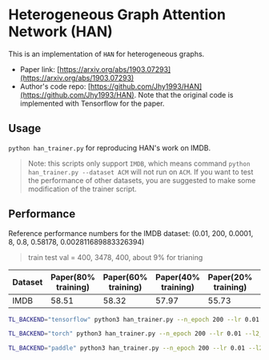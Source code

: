 # Heterogeneous Graph Attention Network (HAN)

This is an implementation of `HAN` for heterogeneous graphs.

- Paper link: [https://arxiv.org/abs/1903.07293](https://arxiv.org/abs/1903.07293)
- Author's code repo: [https://github.com/Jhy1993/HAN](https://github.com/Jhy1993/HAN). Note that the original code is 
  implemented with Tensorflow for the paper.

## Usage

`python han_trainer.py` for reproducing HAN's work on IMDB.

> Note: this scripts only support `IMDB`, which means command  `python han_trainer.py --dataset ACM` will not run on `ACM`.
> If you want to test the performance of other datasets, you are suggested to make some modification of the trainer script.

## Performance

Reference performance numbers for the IMDB dataset:
(0.01, 200, 0.0001, 8, 0.8, 0.58178, 0.002811689883326394)
> train test val = 400, 3478, 400, about 9% for trianing

| Dataset | Paper(80% training) | Paper(60% training) | Paper(40% training) | Paper(20% training) | Our(tf) | Our(th) | Our(pd) |
| ------- | ------------------- | ------------------- | ------------------- | ------------------- | ------- | ------- | ------- |
| IMDB    | 58.51               | 58.32               | 57.97               | 55.73        | 57.78(±0.51) | 55.66(±1.05) | 56.58(±0.51) |

```bash
TL_BACKEND="tensorflow" python3 han_trainer.py --n_epoch 200 --lr 0.01 --l2_coef 0.0001 --heads 8 --drop_rate 0.8

TL_BACKEND="torch" python3 han_trainer.py --n_epoch 200 --lr 0.01 --l2_coef 0.0001 --heads 16 --drop_rate 0.4

TL_BACKEND="paddle" python3 han_trainer.py --n_epoch 200 --lr 0.01 --l2_coef 0.0001 --heads 16 --drop_rate 0.4
```